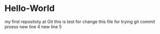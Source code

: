 # Hello-World
my first repositoty at Git
this is test for change this file for trying git commit proess
new line 4
new line 5
